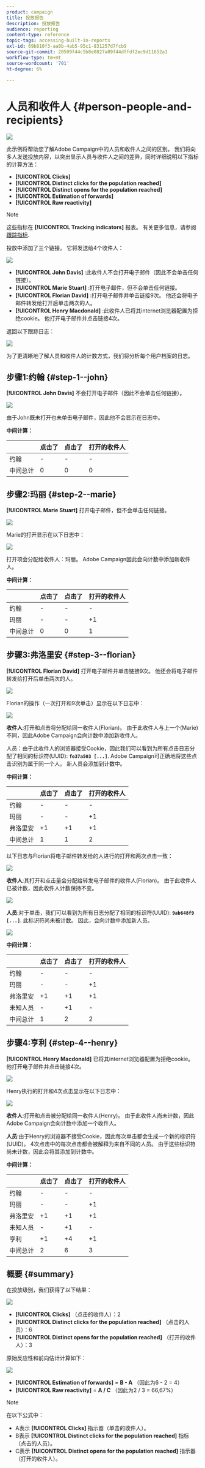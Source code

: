 ```yaml
---
product: campaign
title: 投放报告
description: 投放报告
audience: reporting
content-type: reference
topic-tags: accessing-built-in-reports
exl-id: 69b810f3-aa8b-4ab5-95c1-831257d7fcb9
source-git-commit: 20509f44c5b8e0827a09f44dffdf2ec9d11652a1
workflow-type: tm+mt
source-wordcount: '701'
ht-degree: 6%

---
```


# 人员和收件人 {#person-people-and-recipients}

![](../../assets/common.svg)

此示例将帮助您了解Adobe Campaign中的人员和收件人之间的区别。 我们将向多人发送投放内容，以突出显示人员与收件人之间的差异，同时详细说明以下指标的计算方法：

* **[!UICONTROL Clicks]**
* **[!UICONTROL Distinct clicks for the population reached]**
* **[!UICONTROL Distinct opens for the population reached]**
* **[!UICONTROL Estimation of forwards]**
* **[!UICONTROL Raw reactivity]**

>[!NOTE]
>
>这些指标在 **[!UICONTROL Tracking indicators]** 报表。 有关更多信息，请参阅 [跟踪指标](../../reporting/using/delivery-reports.md#tracking-indicators).

投放中添加了三个链接。 它将发送给4个收件人：

![](assets/s_ncs_user_indicators_example_1.png)

* **[!UICONTROL John Davis]** :此收件人不会打开电子邮件（因此不会单击任何链接）。
* **[!UICONTROL Marie Stuart]** :打开电子邮件，但不会单击任何链接。
* **[!UICONTROL Florian David]** :打开电子邮件并单击链接9次。 他还会将电子邮件转发给打开后单击两次的人。
* **[!UICONTROL Henry Macdonald]** :此收件人已将其internet浏览器配置为拒绝cookie。 他打开电子邮件并点击链接4次。

返回以下跟踪日志：

![](assets/s_ncs_user_indicators_example_2.png)

为了更清晰地了解人员和收件人的计数方式，我们将分析每个用户档案的日志。

## 步骤1:约翰 {#step-1--john}

**[!UICONTROL John Davis]** 不会打开电子邮件（因此不会单击任何链接）。

![](assets/s_ncs_user_indicators_example_8.png)

由于John既未打开也未单击电子邮件，因此他不会显示在日志中。

**中间计算：**

|  | 点击了 | 点击了 | 打开的收件人 |
|---|---|---|---|
| 约翰 | - | - | - |
| 中间总计 | 0 | 0 | 0 |

## 步骤2:玛丽 {#step-2--marie}

**[!UICONTROL Marie Stuart]** 打开电子邮件，但不会单击任何链接。

![](assets/s_ncs_user_indicators_example_7.png)

Marie的打开显示在以下日志中：

![](assets/s_ncs_user_indicators_example_4bis.png)

打开项会分配给收件人：玛丽。 Adobe Campaign因此会向计数中添加新收件人。

**中间计算：**

|  | 点击了 | 点击了 | 打开的收件人 |
|---|---|---|---|
| 约翰 | - | - | - |
| 玛丽 | - | - | +1 |
| 中间总计 | 0 | 0 | 1 |

## 步骤3:弗洛里安 {#step-3--florian}

**[!UICONTROL Florian David]** 打开电子邮件并单击链接9次。 他还会将电子邮件转发给打开后单击两次的人。

![](assets/s_ncs_user_indicators_example_9.png)

Florian的操作（一次打开和9次单击）显示在以下日志中：

![](assets/s_ncs_user_indicators_example_3bis.png)

**收件人**:打开和点击将分配给同一收件人(Florian)。 由于此收件人与上一个(Marie)不同，因此Adobe Campaign会向计数中添加新收件人。

人员：由于此收件人的浏览器接受Cookie，因此我们可以看到为所有点击日志分配了相同的标识符(UUID): **`fe37a503 [...]`**. Adobe Campaign可正确地将这些点击识别为属于同一个人。 新人员会添加到计数中。

**中间计算：**

|  | 点击了 | 点击了 | 打开的收件人 |
|---|---|---|---|
| 约翰 | - | - | - |
| 玛丽 | - | - | +1 |
| 弗洛里安 | +1 | +1 | +1 |
| 中间总计 | 1 | 1 | 2 |

以下日志与Florian将电子邮件转发给的人进行的打开和两次点击一致：

![](assets/s_ncs_user_indicators_example_6bis.png)

**收件人**:其打开和点击量会分配给转发电子邮件的收件人(Florian)。 由于此收件人已被计数，因此收件人计数保持不变。

![](assets/s_ncs_user_indicators_example_12.png)

**人员**:对于单击，我们可以看到为所有日志分配了相同的标识符(UUID): **`9ab648f9 [...]`**. 此标识符尚未被计数。 因此，会向计数中添加新人员。

![](assets/s_ncs_user_indicators_example_13.png)

**中间计算：**

|  | 点击了 | 点击了 | 打开的收件人 |
|---|---|---|---|
| 约翰 | - | - | - |
| 玛丽 | - | - | +1 |
| 弗洛里安 | +1 | +1 | +1 |
| 未知人员 | - | +1 | - |
| 中间总计 | 1 | 2 | 2 |

## 步骤4:亨利 {#step-4--henry}

**[!UICONTROL Henry Macdonald]** 已将其internet浏览器配置为拒绝cookie。 他打开电子邮件并点击链接4次。

![](assets/s_ncs_user_indicators_example_10.png)

Henry执行的打开和4次点击显示在以下日志中：

![](assets/s_ncs_user_indicators_example_5bis.png)

**收件人**:打开和点击被分配给同一收件人(Henry)。 由于此收件人尚未计数，因此Adobe Campaign会向计数中添加一个收件人。

**人员**:由于Henry的浏览器不接受Cookie，因此每次单击都会生成一个新的标识符(UUID)。 4次点击中的每次点击都会被解释为来自不同的人员。 由于这些标识符尚未计数，因此会将其添加到计数中。

**中间计算：**

|  | 点击了 | 点击了 | 打开的收件人 |
|---|---|---|---|
| 约翰 | - | - | - |
| 玛丽 | - | - | +1 |
| 弗洛里安 | +1 | +1 | +1 |
| 未知人员 | - | +1 | - |
| 亨利 | +1 | +4 | +1 |
| 中间总计 | 2 | 6 | 3 |

## 概要 {#summary}

在投放级别，我们获得了以下结果：

![](assets/s_ncs_user_indicators_example.png)

* **[!UICONTROL Clicks]** （点击的收件人）：2
* **[!UICONTROL Distinct clicks for the population reached]** （点击的人员）：6
* **[!UICONTROL Distinct opens for the population reached]** （打开的收件人）：3

原始反应性和前向估计计算如下：

![](assets/s_ncs_user_indicators_example11.png)

* **[!UICONTROL Estimation of forwards]** = **B - A** （因此为6 - 2 = 4）
* **[!UICONTROL Raw reactivity]** = **A / C** （因此为2 / 3 = 66,67%）

>[!NOTE]
>
>在以下公式中：
>
>* A表示 **[!UICONTROL Clicks]** 指示器（单击的收件人）。
>* B表示 **[!UICONTROL Distinct clicks for the population reached]** 指标（点击的人员）。
>* C表示 **[!UICONTROL Distinct opens for the population reached]** 指示器（打开的收件人）。

